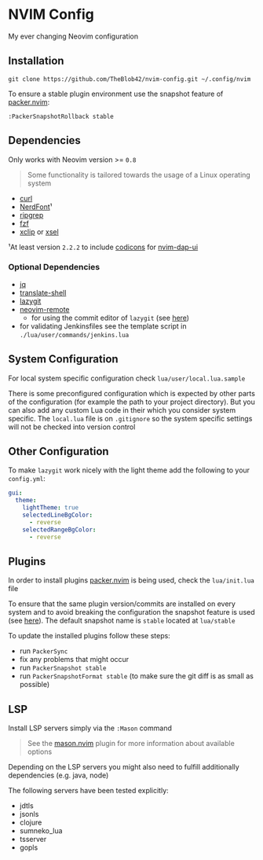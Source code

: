 # NVIM Config

My ever changing Neovim configuration

## Installation

```
git clone https://github.com/TheBlob42/nvim-config.git ~/.config/nvim
```

To ensure a stable plugin environment use the snapshot feature of [packer.nvim](wbthomason/packer.nvim):

```
:PackerSnapshotRollback stable
```

## Dependencies

Only works with Neovim version >= `0.8`

> Some functionality is tailored towards the usage of a Linux operating system

- [curl](https://curl.se/)
- [NerdFont](https://www.nerdfonts.com/)¹
- [ripgrep](https://github.com/BurntSushi/ripgrep)
- [fzf](https://github.com/junegunn/fzf)
- [xclip](https://github.com/astrand/xclip) or [xsel](https://github.com/kfish/xsel) 

¹At least version `2.2.2` to include [codicons](https://github.com/microsoft/vscode-codicons) for [nvim-dap-ui](https://github.com/rcarriga/nvim-dap-ui)
### Optional Dependencies 

- [jq](https://stedolan.github.io/jq/)
- [translate-shell](https://github.com/soimort/translate-shell)
- [lazygit](https://github.com/jesseduffield/lazygit)
- [neovim-remote](https://github.com/mhinz/neovim-remote) 
  - for using the commit editor of `lazygit` (see [here](https://github.com/kdheepak/lazygit.nvim#usage))
- for validating Jenkinsfiles see the template script in `./lua/user/commands/jenkins.lua`

## System Configuration

For local system specific configuration check `lua/user/local.lua.sample`

There is some preconfigured configuration which is expected by other parts of the configuration (for example the path to your project directory). But you can also add any custom Lua code in their which you consider system specific. The `local.lua` file is on `.gitignore` so the system specific settings will not be checked into version control

## Other Configuration

To make `lazygit` work nicely with the light theme add the following to your `config.yml`:

```yaml
gui:
  theme:
    lightTheme: true
    selectedLineBgColor:
      - reverse
    selectedRangeBgColor:
      - reverse
```

## Plugins

In order to install plugins [packer.nvim](https://github.com/wbthomason/packer.nvim) is being used, check the `lua/init.lua` file

To ensure that the same plugin version/commits are installed on every system and to avoid breaking the configuration the snapshot feature is used (see [here](https://github.com/wbthomason/packer.nvim/pull/370)). The default snapshot name is `stable` located at `lua/stable`

To update the installed plugins follow these steps:

- run `PackerSync`
- fix any problems that might occur
- run `PackerSnapshot stable`
- run `PackerSnapshotFormat stable` (to make sure the git diff is as small as possible)

## LSP

Install LSP servers simply via the `:Mason` command

> See the [mason.nvim](https://github.com/williamboman/mason.nvim) plugin for more information about available options

Depending on the LSP servers you might also need to fulfill additionally dependencies (e.g. java, node)

The following servers have been tested explicitly:

- jdtls
- jsonls
- clojure
- sumneko_lua
- tsserver
- gopls
